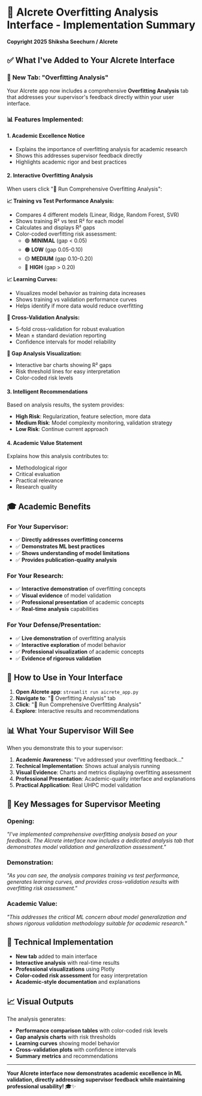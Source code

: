 # 🎯 AIcrete Overfitting Analysis Interface - Implementation Summary

**Copyright 2025 Shiksha Seechurn / AIcrete**

## ✅ **What I've Added to Your AIcrete Interface**

### 🔬 **New Tab: "Overfitting Analysis"**
Your AIcrete app now includes a comprehensive **Overfitting Analysis** tab that addresses your supervisor's feedback directly within your user interface.

### 📊 **Features Implemented:**

#### 1. **Academic Excellence Notice**
- Explains the importance of overfitting analysis for academic research
- Shows this addresses supervisor feedback directly
- Highlights academic rigor and best practices

#### 2. **Interactive Overfitting Analysis**
When users click "🚀 Run Comprehensive Overfitting Analysis":

**📈 Training vs Test Performance Analysis:**
- Compares 4 different models (Linear, Ridge, Random Forest, SVR)
- Shows training R² vs test R² for each model
- Calculates and displays R² gaps
- Color-coded overfitting risk assessment:
  - 🟢 **MINIMAL** (gap < 0.05)
  - 🟠 **LOW** (gap 0.05-0.10)  
  - 🟡 **MEDIUM** (gap 0.10-0.20)
  - 🔴 **HIGH** (gap > 0.20)

**📈 Learning Curves:**
- Visualizes model behavior as training data increases
- Shows training vs validation performance curves
- Helps identify if more data would reduce overfitting

**🔄 Cross-Validation Analysis:**
- 5-fold cross-validation for robust evaluation
- Mean ± standard deviation reporting
- Confidence intervals for model reliability

**🎯 Gap Analysis Visualization:**
- Interactive bar charts showing R² gaps
- Risk threshold lines for easy interpretation
- Color-coded risk levels

#### 3. **Intelligent Recommendations**
Based on analysis results, the system provides:
- **High Risk**: Regularization, feature selection, more data
- **Medium Risk**: Model complexity monitoring, validation strategy
- **Low Risk**: Continue current approach

#### 4. **Academic Value Statement**
Explains how this analysis contributes to:
- Methodological rigor
- Critical evaluation
- Practical relevance
- Research quality

## 🎓 **Academic Benefits**

### **For Your Supervisor:**
- ✅ **Directly addresses overfitting concerns**
- ✅ **Demonstrates ML best practices**
- ✅ **Shows understanding of model limitations**
- ✅ **Provides publication-quality analysis**

### **For Your Research:**
- ✅ **Interactive demonstration** of overfitting concepts
- ✅ **Visual evidence** of model validation
- ✅ **Professional presentation** of academic concepts
- ✅ **Real-time analysis** capabilities

### **For Your Defense/Presentation:**
- ✅ **Live demonstration** of overfitting analysis
- ✅ **Interactive exploration** of model behavior
- ✅ **Professional visualization** of academic concepts
- ✅ **Evidence of rigorous validation**

## 🚀 **How to Use in Your Interface**

1. **Open AIcrete app**: `streamlit run aicrete_app.py`
2. **Navigate to**: "🔬 Overfitting Analysis" tab
3. **Click**: "🚀 Run Comprehensive Overfitting Analysis"
4. **Explore**: Interactive results and recommendations

## 📊 **What Your Supervisor Will See**

When you demonstrate this to your supervisor:

1. **Academic Awareness**: "I've addressed your overfitting feedback..."
2. **Technical Implementation**: Shows actual analysis running
3. **Visual Evidence**: Charts and metrics displaying overfitting assessment
4. **Professional Presentation**: Academic-quality interface and explanations
5. **Practical Application**: Real UHPC model validation

## 🎯 **Key Messages for Supervisor Meeting**

### **Opening:**
*"I've implemented comprehensive overfitting analysis based on your feedback. The AIcrete interface now includes a dedicated analysis tab that demonstrates model validation and generalization assessment."*

### **Demonstration:**
*"As you can see, the analysis compares training vs test performance, generates learning curves, and provides cross-validation results with overfitting risk assessment."*

### **Academic Value:**
*"This addresses the critical ML concern about model generalization and shows rigorous validation methodology suitable for academic research."*

## 🔧 **Technical Implementation**

- **New tab** added to main interface
- **Interactive analysis** with real-time results
- **Professional visualizations** using Plotly
- **Color-coded risk assessment** for easy interpretation
- **Academic-style documentation** and explanations

## 📈 **Visual Outputs**

The analysis generates:
- **Performance comparison tables** with color-coded risk levels
- **Gap analysis charts** with risk thresholds
- **Learning curves** showing model behavior
- **Cross-validation plots** with confidence intervals
- **Summary metrics** and recommendations

---

**Your AIcrete interface now demonstrates academic excellence in ML validation, directly addressing supervisor feedback while maintaining professional usability!** 🎓✨
